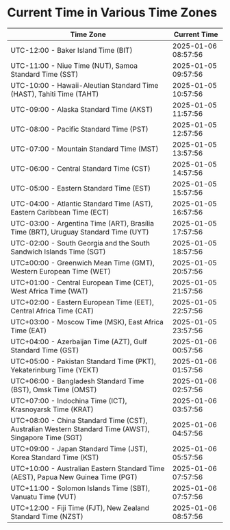 # Current Time in Various Time Zones

| Time Zone | Current Time |
|-----------|--------------|
| UTC-12:00 - Baker Island Time (BIT) | 2025-01-06 08:57:56 |
| UTC-11:00 - Niue Time (NUT), Samoa Standard Time (SST) | 2025-01-05 09:57:56 |
| UTC-10:00 - Hawaii-Aleutian Standard Time (HAST), Tahiti Time (TAHT) | 2025-01-05 10:57:56 |
| UTC-09:00 - Alaska Standard Time (AKST) | 2025-01-05 11:57:56 |
| UTC-08:00 - Pacific Standard Time (PST) | 2025-01-05 12:57:56 |
| UTC-07:00 - Mountain Standard Time (MST) | 2025-01-05 13:57:56 |
| UTC-06:00 - Central Standard Time (CST) | 2025-01-05 14:57:56 |
| UTC-05:00 - Eastern Standard Time (EST) | 2025-01-05 15:57:56 |
| UTC-04:00 - Atlantic Standard Time (AST), Eastern Caribbean Time (ECT) | 2025-01-05 16:57:56 |
| UTC-03:00 - Argentina Time (ART), Brasília Time (BRT), Uruguay Standard Time (UYT) | 2025-01-05 17:57:56 |
| UTC-02:00 - South Georgia and the South Sandwich Islands Time (SGT) | 2025-01-05 18:57:56 |
| UTC±00:00 - Greenwich Mean Time (GMT), Western European Time (WET) | 2025-01-05 20:57:56 |
| UTC+01:00 - Central European Time (CET), West Africa Time (WAT) | 2025-01-05 21:57:56 |
| UTC+02:00 - Eastern European Time (EET), Central Africa Time (CAT) | 2025-01-05 22:57:56 |
| UTC+03:00 - Moscow Time (MSK), East Africa Time (EAT) | 2025-01-05 23:57:56 |
| UTC+04:00 - Azerbaijan Time (AZT), Gulf Standard Time (GST) | 2025-01-06 00:57:56 |
| UTC+05:00 - Pakistan Standard Time (PKT), Yekaterinburg Time (YEKT) | 2025-01-06 01:57:56 |
| UTC+06:00 - Bangladesh Standard Time (BST), Omsk Time (OMST) | 2025-01-06 02:57:56 |
| UTC+07:00 - Indochina Time (ICT), Krasnoyarsk Time (KRAT) | 2025-01-06 03:57:56 |
| UTC+08:00 - China Standard Time (CST), Australian Western Standard Time (AWST), Singapore Time (SGT) | 2025-01-06 04:57:56 |
| UTC+09:00 - Japan Standard Time (JST), Korea Standard Time (KST) | 2025-01-06 05:57:56 |
| UTC+10:00 - Australian Eastern Standard Time (AEST), Papua New Guinea Time (PGT) | 2025-01-06 07:57:56 |
| UTC+11:00 - Solomon Islands Time (SBT), Vanuatu Time (VUT) | 2025-01-06 07:57:56 |
| UTC+12:00 - Fiji Time (FJT), New Zealand Standard Time (NZST) | 2025-01-06 08:57:56 |

